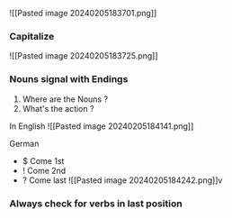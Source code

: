 ![[Pasted image 20240205183701.png]]
### Capitalize
![[Pasted image 20240205183725.png]]


### Nouns signal with Endings

1) Where are the Nouns ?
2) What's the action ?

In English
![[Pasted image 20240205184141.png]]

German
+ $ Come 1st
+ ! Come 2nd
+ ? Come last
![[Pasted image 20240205184242.png]]v 

### Always check for verbs in last position
  